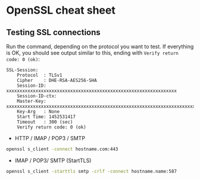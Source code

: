 # OpenSSL cheat sheet
## Testing SSL connections

Run the command, depending on the protocol you want to test. If everything is
OK, you should see output similar to this, ending with `Verify return code: 0
(ok)`:

```
SSL-Session:
    Protocol  : TLSv1
    Cipher    : DHE-RSA-AES256-SHA
    Session-ID: xxxxxxxxxxxxxxxxxxxxxxxxxxxxxxxxxxxxxxxxxxxxxxxxxxxxxxxxxxxxxxxx
    Session-ID-ctx:
    Master-Key: xxxxxxxxxxxxxxxxxxxxxxxxxxxxxxxxxxxxxxxxxxxxxxxxxxxxxxxxxxxxxxxxxxxxxxxxxxxxxxxxxxxxxxxxxxxxxxxx
    Key-Arg   : None
    Start Time: 1452531417
    Timeout   : 300 (sec)
    Verify return code: 0 (ok)
```

- HTTP / IMAP / POP3 / SMTP 
```bash
openssl s_client -connect hostname.com:443
```

- IMAP / POP3/ SMTP (StartTLS)
```bash
openssl s_client -starttls smtp -crlf -connect hostname.name:587
```
